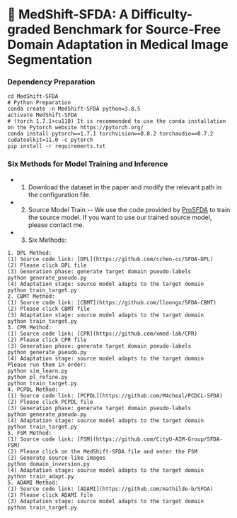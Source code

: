 # :page_facing_up: MedShift-SFDA: A Difficulty-graded Benchmark for Source-Free Domain Adaptation in Medical Image Segmentation

### Dependency Preparation
```shell
cd MedShift-SFDA
# Python Preparation
conda create -n MedShift-SFDA python=3.8.5
activate MedShift-SFDA
# (torch 1.7.1+cu110) It is recommended to use the conda installation on the Pytorch website https://pytorch.org/
conda install pytorch==1.7.1 torchvision==0.8.2 torchaudio==0.7.2 cudatoolkit=11.0 -c pytorch
pip install -r requirements.txt
```
### Six Methods for Model Training and Inference
- 1. Download the dataset in the paper and modify the relevant path in the configuration file.
- 2. Source Model Train
   -- We use the code provided by [ProSFDA](https://github.com/ShishuaiHu/ProSFDA) to train the source model. If you want to use our trained source model, please contact me.
- 3. Six Methods: 
```shell
1. DPL Method:
(1) Source code link: [DPL](https://github.com/cchen-cc/SFDA-DPL)
(2) Please click DPL file
(3) Generation phase: generate target domain pseudo-labels
python generate_pseudo.py
(4) Adaptation stage: source model adapts to the target domain
python train_target.py
2. CBMT Method:
(1) Source code link: [CBMT](https://github.com/lloongx/SFDA-CBMT)
(2) Please click CBMT file
(3) Adaptation stage: source model adapts to the target domain
python train_target.py
3. CPR Method:
(1) Source code link: [CPR](https://github.com/xmed-lab/CPR)
(2) Please click CPR file
(3) Generation phase: generate target domain pseudo-labels
python generate_pseudo.py
(4) Adaptation stage: source model adapts to the target domain
Please run them in order:
python sim_learn.py
python pl_refine.py
python train_target.py
4. PCPDL Method:
(1) Source code link: [PCPDL](https://github.com/M4cheal/PCDCL-SFDA)
(2) Please click PCPDL file
(3) Generation phase: generate target domain pseudo-labels
python generate_pseudo.py
(4) Adaptation stage: source model adapts to the target domain
python train_target.py
5. FSM Method:
(1) Source code link: [FSM](https://github.com/CityU-AIM-Group/SFDA-FSM)
(2) Please click on the MedShift-SFDA file and enter the FSM
(3) Generate source-like images
python domain_inversion.py
(4) Adaptation stage: source model adapts to the target domain
python train_adapt.py 
5. ADAMI Method:
(1) Source code link: [ADAMI](https://github.com/mathilde-b/SFDA)
(2) Please click ADAMI file
(3) Adaptation stage: source model adapts to the target domain
python train_target.py
